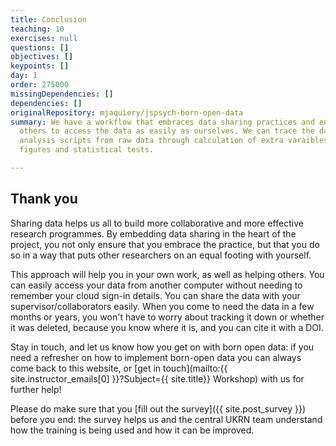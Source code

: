 ```yaml
---
title: Conclusion
teaching: 10
exercises: null
questions: []
objectives: []
keypoints: []
day: 1
order: 275000
missingDependencies: []
dependencies: []
originalRepository: mjaquiery/jspsych-born-open-data
summary: We have a workflow that embraces data sharing practices and enables
  others to access the data as easily as ourselves. We can trace the data in our
  analysis scripts from raw data through calculation of extra varaibles to
  figures and statistical tests.

---
```

## Thank you

Sharing data helps us all to build more collaborative and more effective research programmes.
By embedding data sharing in the heart of the project, you not only ensure that you embrace the practice, but that you do so in a way that puts other researchers on an equal footing with yourself.

This approach will help you in your own work, as well as helping others.
You can easily access your data from another computer without needing to remember your cloud sign-in details.
You can share the data with your supervisor/collaborators easily.
When you come to need the data in a few months or years, you won't have to worry about tracking it down or whether it was deleted, because you know where it is, and you can cite it with a DOI.

Stay in touch, and let us know how you get on with born open data: if you need a refresher on how to implement born-open data you can always come back to this website, or [get in touch](mailto:{{ site.instructor_emails[0] }}?Subject={{ site.title}} Workshop) with us for further help!

Please do make sure that you [fill out the survey]({{ site.post_survey }}) before you end: the survey helps us and the central UKRN team understand how the training is being used and how it can be improved.
